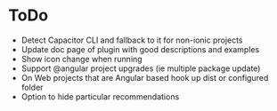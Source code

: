 # ToDo
- Detect Capacitor CLI and fallback to it for non-ionic projects
- Update doc page of plugin with good descriptions and examples
- Show icon change when running
- Support @angular project upgrades (ie multiple package update)
- On Web projects that are Angular based hook up dist or configured folder
- Option to hide particular recommendations
